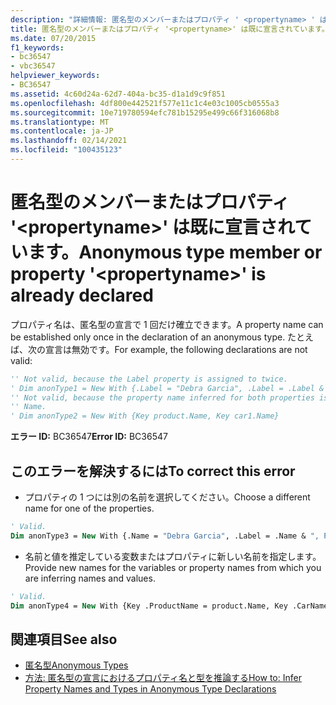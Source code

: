 ```yaml
---
description: "詳細情報: 匿名型のメンバーまたはプロパティ ' <propertyname> ' は既に宣言されています"
title: 匿名型のメンバーまたはプロパティ '<propertyname>' は既に宣言されています。
ms.date: 07/20/2015
f1_keywords:
- bc36547
- vbc36547
helpviewer_keywords:
- BC36547
ms.assetid: 4c60d24a-62d7-404a-bc35-d1a1d9c9f851
ms.openlocfilehash: 4df800e442521f577e11c1c4e03c1005cb0555a3
ms.sourcegitcommit: 10e719780594efc781b15295e499c66f316068b8
ms.translationtype: MT
ms.contentlocale: ja-JP
ms.lasthandoff: 02/14/2021
ms.locfileid: "100435123"
---
```

# <a name="anonymous-type-member-or-property-propertyname-is-already-declared"></a><span data-ttu-id="92015-103">匿名型のメンバーまたはプロパティ '\<propertyname>' は既に宣言されています。</span><span class="sxs-lookup"><span data-stu-id="92015-103">Anonymous type member or property '\<propertyname>' is already declared</span></span>

<span data-ttu-id="92015-104">プロパティ名は、匿名型の宣言で 1 回だけ確立できます。</span><span class="sxs-lookup"><span data-stu-id="92015-104">A property name can be established only once in the declaration of an anonymous type.</span></span> <span data-ttu-id="92015-105">たとえば、次の宣言は無効です。</span><span class="sxs-lookup"><span data-stu-id="92015-105">For example, the following declarations are not valid:</span></span>  
  
```vb  
'' Not valid, because the Label property is assigned to twice.  
' Dim anonType1 = New With {.Label = "Debra Garcia", .Label = .Label & ", President"}  
'' Not valid, because the property name inferred for both properties is  
'' Name.  
' Dim anonType2 = New With {Key product.Name, Key car1.Name}  
```  
  
 <span data-ttu-id="92015-106">**エラー ID:** BC36547</span><span class="sxs-lookup"><span data-stu-id="92015-106">**Error ID:** BC36547</span></span>  
  
## <a name="to-correct-this-error"></a><span data-ttu-id="92015-107">このエラーを解決するには</span><span class="sxs-lookup"><span data-stu-id="92015-107">To correct this error</span></span>  
  
- <span data-ttu-id="92015-108">プロパティの 1 つには別の名前を選択してください。</span><span class="sxs-lookup"><span data-stu-id="92015-108">Choose a different name for one of the properties.</span></span>  
  
```vb  
' Valid.  
Dim anonType3 = New With {.Name = "Debra Garcia", .Label = .Name & ", President"}  
```  
  
- <span data-ttu-id="92015-109">名前と値を推定している変数またはプロパティに新しい名前を指定します。</span><span class="sxs-lookup"><span data-stu-id="92015-109">Provide new names for the variables or property names from which you are inferring names and values.</span></span>  
  
```vb  
' Valid.  
Dim anonType4 = New With {Key .ProductName = product.Name, Key .CarName = car1.Name}  
```  
  
## <a name="see-also"></a><span data-ttu-id="92015-110">関連項目</span><span class="sxs-lookup"><span data-stu-id="92015-110">See also</span></span>

- [<span data-ttu-id="92015-111">匿名型</span><span class="sxs-lookup"><span data-stu-id="92015-111">Anonymous Types</span></span>](../programming-guide/language-features/objects-and-classes/anonymous-types.md)
- [<span data-ttu-id="92015-112">方法: 匿名型の宣言におけるプロパティ名と型を推論する</span><span class="sxs-lookup"><span data-stu-id="92015-112">How to: Infer Property Names and Types in Anonymous Type Declarations</span></span>](../programming-guide/language-features/objects-and-classes/how-to-infer-property-names-and-types-in-anonymous-type-declarations.md)

